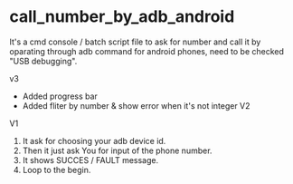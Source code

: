 # call_number_by_adb_android
It's a cmd console / batch script file to ask for number and call it by oparating through adb command for android phones, need to be checked "USB debugging".


v3
- Added progress bar
- Added fliter by number & show error when it's not integer 
V2

V1

1. It ask for choosing your adb device id.
2. Then it just ask You for input of the phone number.
3. It shows SUCCES / FAULT message.
4. Loop to the begin.
